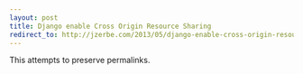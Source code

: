 ```yaml
---
layout: post
title: Django enable Cross Origin Resource Sharing
redirect_to: http://jzerbe.com/2013/05/django-enable-cross-origin-resource-sharing/
---
```

This attempts to preserve permalinks.

